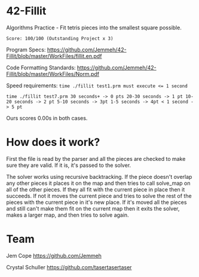 # 42-Fillit

Algorithms Practice - Fit tetris pieces into the smallest square possible.

`Score: 100/100 (Outstanding Project x 3)`

Program Specs: <https://github.com/Jemmeh/42-Fillit/blob/master/WorkFiles/fillit.en.pdf>

Code Formatting Standards: <https://github.com/Jemmeh/42-Fillit/blob/master/WorkFiles/Norm.pdf>

Speed requirements:
`time ./fillit test1.prm
must execute <= 1 second`

`time ./fillit test7.prm
30 seconds+ -> 0 pts
20-30 seconds -> 1 pt
10-20 seconds -> 2 pt
5-10 seconds -> 3pt
1-5 seconds -> 4pt
< 1 second -> 5 pt`

Ours scores 0.00s in both cases.

# How does it work?
First the file is read by the parser and all the pieces are checked to make sure they are valid. If it is, it's passed to the solver.

The solver works using recursive backtracking. If the piece doesn't overlap any other pieces it places it on the map and then tries to call solve_map on all of the other pieces. If they all fit with the current piece in place then it succeeds. If not it moves the current piece and tries to solve the rest of the pieces with the current piece in it's new place. If it's moved all the pieces and still can't make them fit on the current map then it exits the solver, makes a larger map, and then tries to solve again.

# Team
Jem Cope <https://github.com/Jemmeh>

Crystal Schuller <https://github.com/tasertasertaser>
